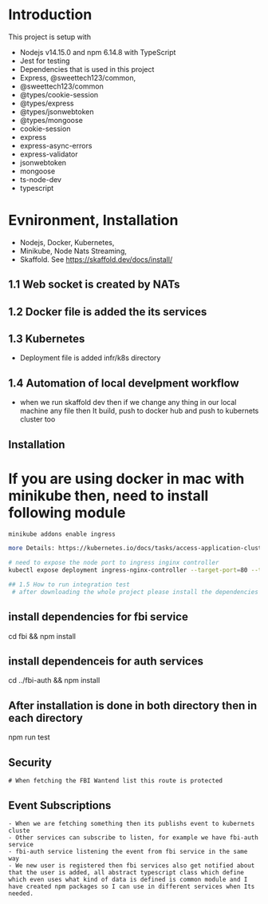 
# Introduction

This project is setup with 
  -  Nodejs v14.15.0 and npm 6.14.8 with TypeScript
  -  Jest for testing 
  -  Dependencies that is used in this project
  -  Express, @sweettech123/common, 
  -  @sweettech123/common
  -  @types/cookie-session
  -  @types/express
  -  @types/jsonwebtoken
  -  @types/mongoose
  -  cookie-session
  -  express
  -  express-async-errors
  -  express-validator
  -  jsonwebtoken
  -  mongoose
  -  ts-node-dev
  -  typescript

# Evnironment, Installation
  - Nodejs, Docker, Kubernetes, 
  - Minikube, Node Nats Streaming, 
  - Skaffold. See https://skaffold.dev/docs/install/
 
## 1.1 Web socket is created by NATs
## 1.2 Docker file is added the its services
## 1.3 Kubernetes 
  - Deployment file is added  infr/k8s directory
## 1.4 Automation of local develpment workflow 
  - when we run skaffold dev then if we change any thing in our local machine any file then It build, push to docker hub and push to kubernets cluster too

## Installation
 # If you are using docker in mac with minikube then, need to install following module 
 ``` bash 
 minikube addons enable ingress

 more Details: https://kubernetes.io/docs/tasks/access-application-cluster/ingress-minikube/

 # need to expose the node port to ingress inginx controller 
 kubectl expose deployment ingress-nginx-controller --target-port=80 --type=NodePort -n kube-system

## 1.5 How to run integration test 
  # after downloading the whole project please install the dependencies 
  ```
  ## install dependencies for fbi service
  cd fbi && npm install 

  ## install dependenceis for auth services
  cd ../fbi-auth && npm install 

  ## After installation is done in both directory then in each directory
  npm run test 

  ## Security  
    # When fetching the FBI Wantend list this route is protected
  
  ## Event Subscriptions
    - When we are fetching something then its publishs event to kubernets cluste 
    - Other services can subscribe to listen, for example we have fbi-auth service
    - fbi-auth service listening the event from fbi service in the same way 
    - We new user is registered then fbi services also get notified about that the user is added, all abstract typescript class which define which even uses what kind of data is defined is common module and I have created npm packages so I can use in different services when Its needed.

